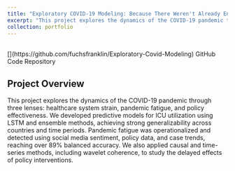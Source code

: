 ```yaml
---
title: "Exploratory COVID-19 Modeling: Because There Weren't Already Enough Predictive COVID-19 Projects"
excerpt: "This project explores the dynamics of the COVID-19 pandemic through three lenses: healthcare system strain, pandemic fatigue, and policy effectiveness. We developed predictive models for ICU utilization using LSTM and ensemble methods, achieving strong generalizability across countries and time periods. Pandemic fatigue was operationalized and detected using social media sentiment, policy data, and case trends, reaching over 89% balanced accuracy. We also applied causal and time-series methods, including wavelet coherence, to study the delayed effects of policy interventions."
collection: portfolio
---
```

<br />
[<i class="fa fa-fw fa-code" aria-hidden="true"></i>](https://github.com/fuchsfranklin/Exploratory-Covid-Modeling) GitHub Code Repository

## Project Overview

This project explores the dynamics of the COVID-19 pandemic through three lenses: healthcare system strain, pandemic fatigue, and policy effectiveness. We developed predictive models for ICU utilization using LSTM and ensemble methods, achieving strong generalizability across countries and time periods. Pandemic fatigue was operationalized and detected using social media sentiment, policy data, and case trends, reaching over 89% balanced accuracy. We also applied causal and time-series methods, including wavelet coherence, to study the delayed effects of policy interventions.
